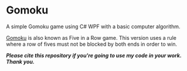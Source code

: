 # Gomoku
A simple Gomoku game using C# WPF with a basic computer algorithm.

[Gomoku](https://en.wikipedia.org/wiki/Gomoku) is also known as Five in a Row game. This version uses a rule where a row of fives must not be blocked by both ends in order to win.

**_Please cite this repository if you're going to use my code in your work. Thank you._**
